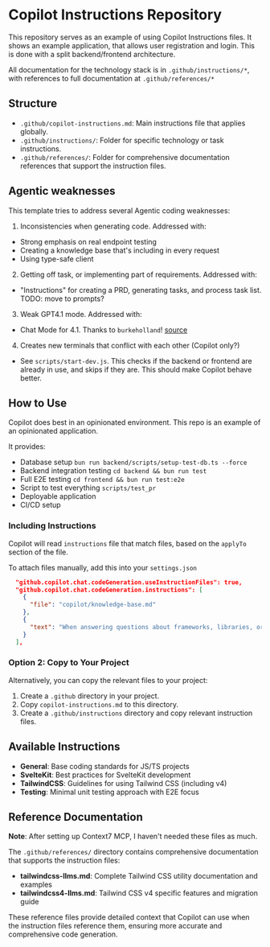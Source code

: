 # Copilot Instructions Repository

This repository serves as an example of using Copilot Instructions files. It shows an example application, that allows user registration and login. This is done with a split backend/frontend architecture.

All documentation for the technology stack is in `.github/instructions/*`, with references to full documentation at `.github/references/*`

## Structure

- `.github/copilot-instructions.md`: Main instructions file that applies globally.
- `.github/instructions/`: Folder for specific technology or task instructions.
- `.github/references/`: Folder for comprehensive documentation references that support the instruction files.

## Agentic weaknesses

This template tries to address several Agentic coding weaknesses:

1. Inconsistencies when generating code. Addressed with:

- Strong emphasis on real endpoint testing
- Creating a knowledge base that's including in every request
- Using type-safe client

2. Getting off task, or implementing part of requirements. Addressed with:

- "Instructions" for creating a PRD, generating tasks, and process task list. TODO: move to prompts?

3. Weak GPT4.1 mode. Addressed with:

- Chat Mode for 4.1. Thanks to `burkeholland`! [source](https://gist.github.com/burkeholland/a232b706994aa2f4b2ddd3d97b11f9a7)

4. Creates new terminals that conflict with each other (Copilot only?)

- See `scripts/start-dev.js`. This checks if the backend or frontend are already in use, and skips if they are. This should make Copilot behave better.

## How to Use

Copilot does best in an opinionated environment. This repo is an example of an opinionated application.

It provides:

- Database setup `bun run backend/scripts/setup-test-db.ts --force`
- Backend integration testing `cd backend && bun run test`
- Full E2E testing `cd frontend && bun run test:e2e`
- Script to test everything `scripts/test_pr`
- Deployable application
- CI/CD setup

### Including Instructions

Copilot will read `instructions` file that match files, based on the `applyTo` section of the file.

To attach files manually, add this into your `settings.json`

```json
  "github.copilot.chat.codeGeneration.useInstructionFiles": true,
  "github.copilot.chat.codeGeneration.instructions": [
    {
      "file": "copilot/knowledge-base.md"
    },
    {
      "text": "When answering questions about frameworks, libraries, or APIs, use Context7 to retrieve current documentation rather than relying on training data.",
    }
  ],
```

### Option 2: Copy to Your Project

Alternatively, you can copy the relevant files to your project:

1. Create a `.github` directory in your project.
2. Copy `copilot-instructions.md` to this directory.
3. Create a `.github/instructions` directory and copy relevant instruction files.

## Available Instructions

- **General**: Base coding standards for JS/TS projects
- **SvelteKit**: Best practices for SvelteKit development
- **TailwindCSS**: Guidelines for using Tailwind CSS (including v4)
- **Testing**: Minimal unit testing approach with E2E focus

## Reference Documentation

**Note**: After setting up Context7 MCP, I haven't needed these files as much.

The `.github/references/` directory contains comprehensive documentation that supports the instruction files:

- **tailwindcss-llms.md**: Complete Tailwind CSS utility documentation and examples
- **tailwindcss4-llms.md**: Tailwind CSS v4 specific features and migration guide

These reference files provide detailed context that Copilot can use when the instruction files reference them, ensuring more accurate and comprehensive code generation.
